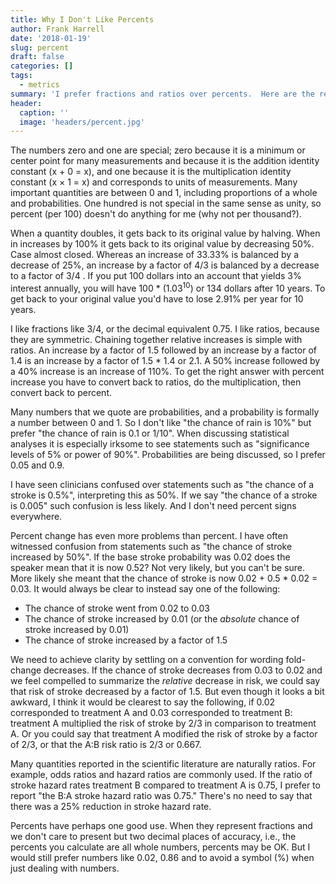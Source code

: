 ```yaml
---
title: Why I Don't Like Percents
author: Frank Harrell
date: '2018-01-19'
slug: percent
draft: false
categories: []
tags:
  - metrics
summary: 'I prefer fractions and ratios over percents.  Here are the reasons.'
header:
  caption: ''
  image: 'headers/percent.jpg'
---
```

The numbers zero and one are special; zero because it is a minimum or center point for many measurements and because it is the addition identity constant (x + 0 = x), and one because it is the multiplication identity constant (x × 1 = x) and corresponds to units of measurements.  Many important quantities are between 0 and 1, including proportions of a whole and probabilities.  One hundred is not special in the same sense as unity, so percent (per 100) doesn't do anything for me (why not per thousand?).
<style>
img {
  height: auto;
  max-width: 140px;
  margin-left: auto;
  margin-right: auto;
  display: block;
}
</style>

When a quantity doubles, it gets back to its original value by halving.  When in increases by 100% it gets back to its original value by decreasing 50%.  Case almost closed.  Whereas an increase of 33.33% is balanced by a decrease of 25%, an increase by a factor of 4/3 is balanced by a decrease to a factor of 3/4 .  If you put 100 dollars into an account that yields 3% interest annually, you will have 100 * (1.03<sup>10</sup>) or 134 dollars after 10 years.  To get back to your original value you'd have to lose 2.91% per year for 10 years.

I like fractions like 3/4, or the decimal equivalent 0.75.  I like ratios, because they are symmetric.  Chaining together relative increases is simple with ratios.  An increase by a factor of 1.5 followed by an increase by a factor of 1.4 is an increase by a factor of 1.5 * 1.4 or 2.1.  A 50% increase followed by a 40% increase is an increase of 110%.  To get the right answer with percent increase you have to convert back to ratios, do the multiplication, then convert back to percent.

Many numbers that we quote are probabilities, and a probability is formally a number between 0 and 1.  So I don't like "the chance of rain is 10%" but prefer "the chance of rain is 0.1 or 1/10".  When discussing statistical analyses it is especially irksome to see statements such as "significance levels of 5% or power of 90%".  Probabilities are being discussed, so I prefer 0.05 and 0.9.

I have seen clinicians confused over statements such as "the chance of a stroke is 0.5%", interpreting this as 50%.  If we say "the chance of a stroke is 0.005" such confusion is less likely.  And I don't need percent signs everywhere.

Percent change has even more problems than percent.  I have often witnessed confusion from statements such as "the chance of stroke increased by 50%".  If the base stroke probability was 0.02 does the speaker mean that it is now 0.52?  Not very likely, but you can't be sure.  More likely she meant that the chance of stroke is now 0.02 + 0.5 * 0.02 = 0.03.  It would always be clear to instead say one of the following:

- The chance of stroke went from 0.02 to 0.03
- The chance of stroke increased by 0.01 (or the *absolute* chance of stroke increased by 0.01)
- The chance of stroke increased by a factor of 1.5

We need to achieve clarity by settling on a convention for wording fold-change decreases.  If the chance of stroke decreases from 0.03 to 0.02 and we feel compelled to summarize the *relative* decrease in risk, we could say that risk of stroke decreased by a factor of 1.5.  But even though it looks a bit awkward, I think it would be clearest to say the following, if 0.02 corresponded to treatment A and 0.03 corresponded to treatment B: treatment A multiplied the risk of stroke by 2/3 in comparison to treatment A.  Or you could say that treatment A modified the risk of stroke by a factor of 2/3, or that the A:B risk ratio is 2/3 or 0.667.

Many quantities reported in the scientific literature are naturally ratios.  For example, odds ratios and hazard ratios are commonly used.  If the ratio of stroke hazard rates treatment B compared to treatment A is 0.75, I prefer to report "the B:A stroke hazard ratio was 0.75."  There's no need to say that there was a 25% reduction in stroke hazard rate.

Percents have perhaps one good use.  When they represent fractions and we don't care to present but two decimal places of accuracy, i.e., the percents you calculate are all whole numbers, percents may be OK.  But I would still prefer numbers like 0.02, 0.86 and to avoid a symbol (%) when just dealing with numbers.
